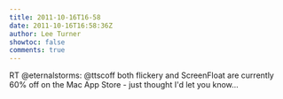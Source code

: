 ```yaml
---
title: 2011-10-16T16-58
date: 2011-10-16T16:58:36Z
author: Lee Turner
showtoc: false
comments: true
---
```


RT @eternalstorms: @ttscoff both flickery and ScreenFloat are currently 60% off on the Mac App Store - just thought I'd let you know...

